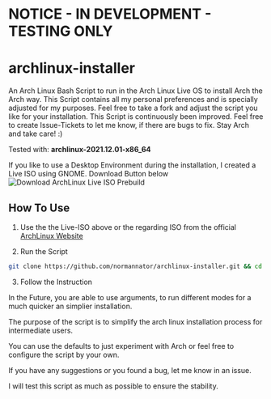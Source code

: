 # NOTICE - IN DEVELOPMENT - TESTING ONLY

# archlinux-installer
An Arch Linux Bash Script to run in the Arch Linux Live OS to install Arch the Arch way. This Script contains all my personal preferences and is specially adjusted for my purposes. Feel free to take a fork and adjust the script you like for your installation. This Script is continuously been improved. Feel free to create Issue-Tickets to let me know, if there are bugs to fix. Stay Arch and take care! :)

Tested with: **archlinux-2021.12.01-x86_64**


If you like to use a Desktop Environment during the installation, I created a Live ISO using GNOME. Download Button below
![Download ArchLinux Live ISO Prebuild](https://a.fsdn.com/con/app/sf-download-button)

## How To Use

1. Use the the Live-ISO above or the regarding ISO from the official [ArchLinux Website](https://archlinux.org/download/)

2. Run the Script 
```bash
git clone https://github.com/normannator/archlinux-installer.git && cd archlinux-installer && ./install-archlinux.sh
```

3. Follow the Instruction

In the Future, you are able to use arguments, to run different modes for a much quicker an simplier installation.

The purpose of the script is to simplify the arch linux installation process for intermediate users.

You can use the defaults to just experiment with Arch or feel free to configure the script by your own.

If you have any suggestions or you found a bug, let me know in an issue.

I will test this script as much as possible to ensure the stability.


